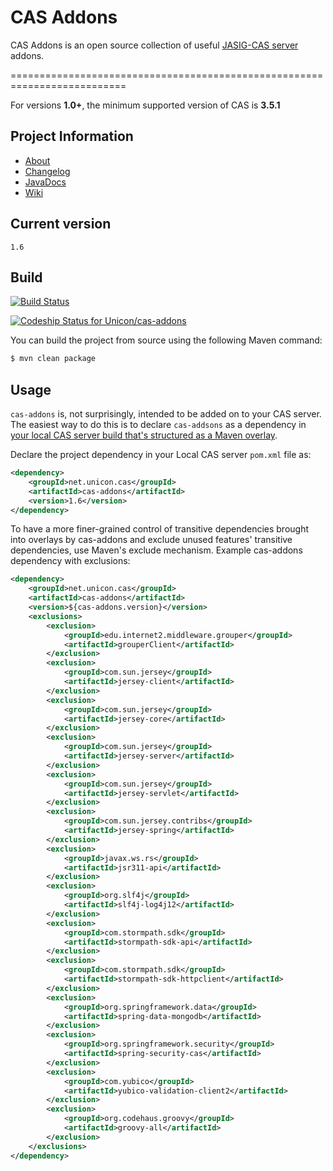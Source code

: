 # CAS Addons
CAS Addons is an open source collection of useful [JASIG-CAS server](http://www.jasig.org/cas) addons.

==========================================================================

For versions **1.0+**, the minimum supported version of CAS is **3.5.1**


## Project Information

* [About](http://unicon.github.io/cas-addons/)
* [Changelog](https://github.com/Unicon/cas-addons/blob/master/changelog.md) 
* [JavaDocs](http://unicon.github.com/cas-addons/apidocs/index.html)
* [Wiki](https://github.com/Unicon/cas-addons/wiki)

## Current version
`1.6`

## Build 

[![Build Status](https://secure.travis-ci.org/Unicon/cas-addons.png)](http://travis-ci.org/Unicon/cas-addons)

[![Codeship Status for Unicon/cas-addons](https://www.codeship.io/projects/f5a581c0-ca15-0130-5eff-02755495ea38/status?branch=master)](https://www.codeship.io/projects/4827)

You can build the project from source using the following Maven command:

```bash
$ mvn clean package
```

## Usage

`cas-addons` is, not surprisingly, intended to be added on to your CAS server.  The easiest way to do this is to declare `cas-addsons` as a dependency in [your local CAS server build that's structured as a Maven overlay](https://wiki.jasig.org/display/CASUM/Best+Practice+-+Setting+Up+CAS+Locally+using+the+Maven2+WAR+Overlay+Method).

Declare the project dependency in your Local CAS server `pom.xml` file as:
```xml
<dependency>
    <groupId>net.unicon.cas</groupId>
    <artifactId>cas-addons</artifactId>
    <version>1.6</version>
</dependency>
```

To have a more finer-grained control of transitive dependencies brought into overlays by cas-addons and exclude unused features' transitive dependencies, use Maven's exclude mechanism. Example cas-addons dependency with exclusions:

```xml
<dependency>
    <groupId>net.unicon.cas</groupId>
    <artifactId>cas-addons</artifactId>
    <version>${cas-addons.version}</version>			
    <exclusions>                
        <exclusion>
            <groupId>edu.internet2.middleware.grouper</groupId>
            <artifactId>grouperClient</artifactId>
        </exclusion>
        <exclusion>
            <groupId>com.sun.jersey</groupId>
            <artifactId>jersey-client</artifactId>
        </exclusion>
        <exclusion>
            <groupId>com.sun.jersey</groupId>
            <artifactId>jersey-core</artifactId>
        </exclusion>
        <exclusion>
            <groupId>com.sun.jersey</groupId>
            <artifactId>jersey-server</artifactId>
        </exclusion>
        <exclusion>
            <groupId>com.sun.jersey</groupId>
            <artifactId>jersey-servlet</artifactId>
        </exclusion>
        <exclusion>
            <groupId>com.sun.jersey.contribs</groupId>
            <artifactId>jersey-spring</artifactId>
        </exclusion>
        <exclusion>
            <groupId>javax.ws.rs</groupId>
            <artifactId>jsr311-api</artifactId>
        </exclusion>
        <exclusion>
            <groupId>org.slf4j</groupId>
            <artifactId>slf4j-log4j12</artifactId>
        </exclusion>
        <exclusion>
            <groupId>com.stormpath.sdk</groupId>
            <artifactId>stormpath-sdk-api</artifactId>
        </exclusion>
        <exclusion>
            <groupId>com.stormpath.sdk</groupId>
            <artifactId>stormpath-sdk-httpclient</artifactId>
        </exclusion>
        <exclusion>
            <groupId>org.springframework.data</groupId>
            <artifactId>spring-data-mongodb</artifactId>
        </exclusion>
        <exclusion>
            <groupId>org.springframework.security</groupId>
            <artifactId>spring-security-cas</artifactId>
        </exclusion>
        <exclusion>
            <groupId>com.yubico</groupId>
            <artifactId>yubico-validation-client2</artifactId>
        </exclusion>
        <exclusion>
            <groupId>org.codehaus.groovy</groupId>
            <artifactId>groovy-all</artifactId>
        </exclusion>
    </exclusions>
</dependency>
```
